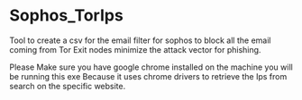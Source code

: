 # Sophos_TorIps
Tool to create a csv for the email filter for sophos to block all the email coming from Tor Exit nodes minimize the attack vector for phishing.



Please Make sure you have google chrome installed on the machine you will be running this exe 
Because it uses chrome drivers to retrieve the Ips from search on the specific website.
